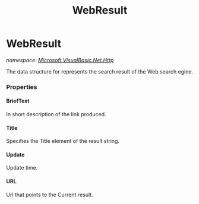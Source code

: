 ﻿---
title: WebResult
---

# WebResult
_namespace: [Microsoft.VisualBasic.Net.Http](N-Microsoft.VisualBasic.Net.Http.html)_

The data structure for represents the search result of the Web search egine.



### Properties

#### BriefText
In short description of the link produced.
#### Title
Specifies the Title element of the result string.
#### Update
Update time.
#### URL
Url that points to the Current result.

